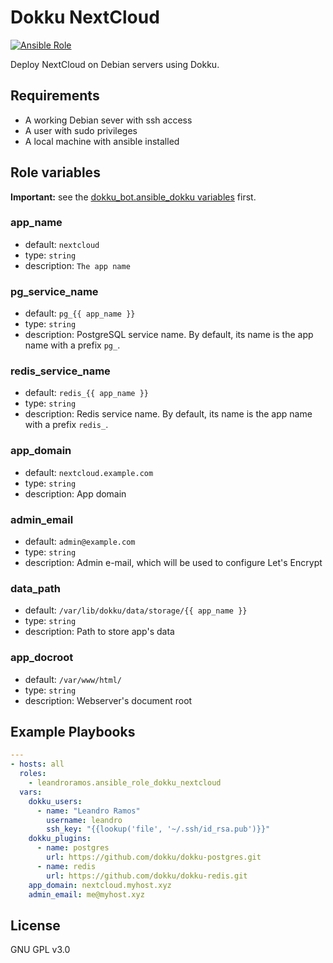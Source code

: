 # Dokku NextCloud

[![Ansible Role](https://img.shields.io/ansible/role/59074.svg)](https://galaxy.ansible.com/leandroramos/ansible_role_dokku_nextcloud)

Deploy NextCloud on Debian servers using Dokku.

## Requirements

- A working Debian sever with ssh access
- A user with sudo privileges
- A local machine with ansible installed

## Role variables
**Important:** see the [dokku_bot.ansible_dokku variables](https://github.com/dokku/ansible-dokku#role-variables) first.
### app_name
- default: `nextcloud`
- type: `string`
- description: `The app name`
### pg_service_name
- default: `pg_{{ app_name }}`
- type: `string`
- description: PostgreSQL service name. By default, its name is the app name with a prefix `pg_`.
### redis_service_name
- default: `redis_{{ app_name }}`
- type: `string`
- description: Redis service name. By default, its name is the app name with a prefix `redis_`.
### app_domain
- default: `nextcloud.example.com`
- type: `string`
- description: App domain
### admin_email
- default: `admin@example.com`
- type: `string`
- description: Admin e-mail, which will be used to configure Let's Encrypt
### data_path
- default: `/var/lib/dokku/data/storage/{{ app_name }}`
- type: `string`
- description: Path to store app's data
### app_docroot
- default: `/var/www/html/`
- type: `string`
- description: Webserver's document root

## Example Playbooks
```yaml
---
- hosts: all
  roles:
    - leandroramos.ansible_role_dokku_nextcloud
  vars:
    dokku_users:
      - name: "Leandro Ramos"
        username: leandro
        ssh_key: "{{lookup('file', '~/.ssh/id_rsa.pub')}}"
    dokku_plugins:
      - name: postgres
        url: https://github.com/dokku/dokku-postgres.git
      - name: redis
        url: https://github.com/dokku/dokku-redis.git
    app_domain: nextcloud.myhost.xyz
    admin_email: me@myhost.xyz
```

License
-------

GNU GPL v3.0

